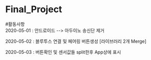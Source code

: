 # Final_Project


#활동사항<br>
2020-05-01 : 안드로이드 --> 아두이노 송신단 제거

2020-05-02 : 블루투스 연결 및 페어링 버튼생성
[라이브러리 2개 Merge]

2020-05-03 : 버튼확인 및 센서값들 split한후 App상에 표시
